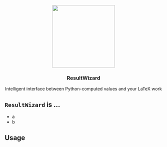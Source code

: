 <div align="center">
  <img src="https://github.com/paul019/ResultWizard/assets/37160523/db1eeefd-2dcf-4257-8ed6-715c86c2e9fa" width="200px" />
  <div align="center">
    <h3 align="center">ResultWizard</h3>
    <p>Intelligent interface between Python-computed values and your LaTeX work</p>
  </div>
</div>


## `ResultWizard` is ...

- a
- b

## Usage

